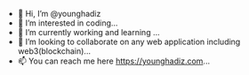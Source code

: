 - 👋 Hi, I’m @younghadiz
- 👀 I’m interested in coding...
- 🌱 I’m currently working and learning ...
- 💞️ I’m looking to collaborate on any web application including web3(blockchain)...
- 📫 You can reach me here https://younghadiz.com...

<!---
younghadiz/younghadiz is a ✨ special ✨ repository because its `README.md` (this file) appears on your GitHub profile.
You can click the Preview link to take a look at your changes.
--->

